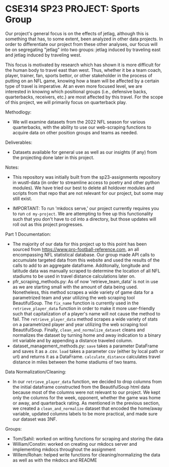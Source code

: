 # CSE314 SP23 PROJECT: Sports Group

Our project's general focus is on the effects of jetlag, although this is something that has, to some extent, been analyzed in other data projects. In order to differentiate our project from these other analyses, our focus will be on segregating "jetlag" into two groups: jetlag induced by traveling east and jetlag induced by traveling west.

This focus is motivated by research which has shown it is more difficult for the human body to travel east than west. Thus, whether it be a team coach, player, trainer, fan, sports bettor, or other stakeholder in the process of putting on an NFL game, knowing how a team will be affected by a certain type of travel is imperative. At an even more focused level, we are interested in knowing which positional groups (i.e., defensive backs, quarterbacks, receivers, etc.) are most affected by this travel. For the scope of this project, we will primarily focus on quarterback play.

Methodlogy:
- We will examine datasets from the 2022 NFL season for various quarterbacks, with the ability to use our web-scraping functions to acquire data on other position groups and teams as needed.

Deliverables:
- Datasets available for general use as well as our insights (if any) from the projecting done later in this project.

Notes:
- This repository was initially built from the sp23-assignments repository in wustl-data (in order to streamline access to poetry and other python modules). We have tried our best to delete all holdover modules and scripts from that repo that are not relevant for our project, but some may still exist.

- IMPORTANT: To run 'mkdocs serve,' our project currently requires you to run `cd my-project`. We are attempting to free up this functionality such that you don't have to cd into a directory, but those updates will roll out as this project progresses.

Part 1 Documentation: 
- The majority of our data for this project up to this point has been sourced from https://www.pro-football-reference.com, an all encompassing NFL statistical database. Our group made API calls to accumulate targeted data from this website and used the results of the calls to add to an aggregate dataframe. Additonally, longitude and latitude data was manually scraped to determine the location of all NFL stadiums to be used in travel distance calculations later on. 
- pfr_scraping_methods.py: As of now 'retrieve_team_data' is not in use as we are starting small with the amount of data being used. Nonetheless, this method scrapes a wide variety of game data for a parametrized team and year utilizing the web scraping tool BeautifulSoup. The `fix_name` function is currently used in the `retrieve_player_data` function in order to make it more user-friendly such that capitalization of a player's name will not cause the method to fail. The `retrieve_player_data` method scrapes a wide variety of stats on a parametrized player and year utilizing the web scraping tool BeautifulSoup. Finally, `clean_and_normalize_dataset` cleans and normalizes the dataset by turning home and away indication to a binary int variable and by appending a distance traveled column. 
- dataset_management_methods.py: `save` takes a parameter DataFrame and saves it as a .csv. `load` takes a parameter csv (either by local path or url) and returns it as a DataFrame. `calculate_distance` calculates travel distance in miles between the home stadiums of two teams.

Data Normalization/Cleaning:
- In our `retrieve_player_data` function, we decided to drop columns from the initial dataframe constructed from the BeautifulSoup html data because most of the columns were not relevant to our project. We kept only the columns for the week, opponent, whether the game was home or away, and quarterback rating. As mentioned in the previous section, we created a `clean_and_normalize` dataset that encoded the home/away variable, updated columns labels to be more practical, and made sure our dataset was 3NF.

Groups:
- Tom/Sahil: worked on writing functions for scraping and storing the data
- William/Constin: worked on creating our mkdocs server and implementing mkdocs throughout the assignment
- Willem/Rohan: helped write functions for cleaning/normalizing the data as well as with the mkdocs and README

